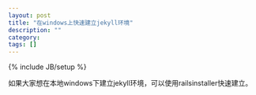 ```yaml
---
layout: post
title: "在windows上快速建立jekyll环境"
description: ""
category: 
tags: []
---
```

{% include JB/setup %}

如果大家想在本地windows下建立jekyll环境，可以使用railsinstaller快速建立。


